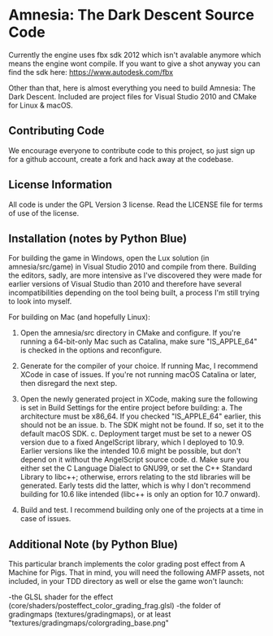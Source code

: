 Amnesia: The Dark Descent Source Code
=======================

Currently the engine uses fbx sdk 2012 which isn't avalable anymore which means the engine wont compile. If you want to give a shot anyway you can find the sdk here:
https://www.autodesk.com/fbx


Other than that, here is almost everything you need to build Amnesia: The Dark Descent. Included are project files for Visual Studio 2010 and CMake for Linux & macOS. 

Contributing Code
-----------------
We encourage everyone to contribute code to this project, so just sign up for a github account, create a fork and hack away at the codebase.

License Information
-------------------
All code is under the GPL Version 3 license. Read the LICENSE file for terms of use of the license.


Installation (notes by Python Blue)
-------------------
For building the game in Windows, open the Lux solution (in amnesia/src/game) in Visual Studio 2010 and compile from there. Building the editors, sadly, are more intensive as I've discovered they were made for earlier versions of Visual Studio than 2010 and therefore have several incompatibilities depending on the tool being built, a process I'm still trying to look into myself.

For building on Mac (and hopefully Linux):

1. Open the amnesia/src directory in CMake and configure. If you're running a 64-bit-only Mac such as Catalina, make sure "IS_APPLE_64" is checked in the options and reconfigure.

2. Generate for the compiler of your choice. If running Mac, I recommend XCode in case of issues. If you're not running macOS Catalina or later, then disregard the next step.

3. Open the newly generated project in XCode, making sure the following is set in Build Settings for the entire project before building:
	a. The architecture must be x86_64. If you checked "IS_APPLE_64" earlier, this should not be an issue.
	b. The SDK might not be found. If so, set it to the default macOS SDK.
	c. Deployment target must be set to a newer OS version due to a fixed AngelScript library, which I deployed to 10.9. Earlier versions like the intended 10.6 might be possible, but don't depend on it without the AngelScript source code.
	d. Make sure you either set the C Language Dialect to GNU99, or set the C++ Standard Library to libc++; otherwise, errors relating to the std libraries will be generated. Early tests did the latter, which is why I don't recommend building for 10.6 like intended (libc++ is only an option for 10.7 onward).

4. Build and test. I recommend building only one of the projects at a time in case of issues.


Additional Note (by Python Blue)
-------------------
This particular branch implements the color grading post effect from A Machine for Pigs. That in mind, you will need the following AMFP assets, not included, in your TDD directory as well or else the game won't launch:

-the GLSL shader for the effect (core/shaders/posteffect_color_grading_frag.glsl)
-the folder of gradingmaps (textures/gradingmaps), or at least "textures/gradingmaps/colorgrading_base.png"